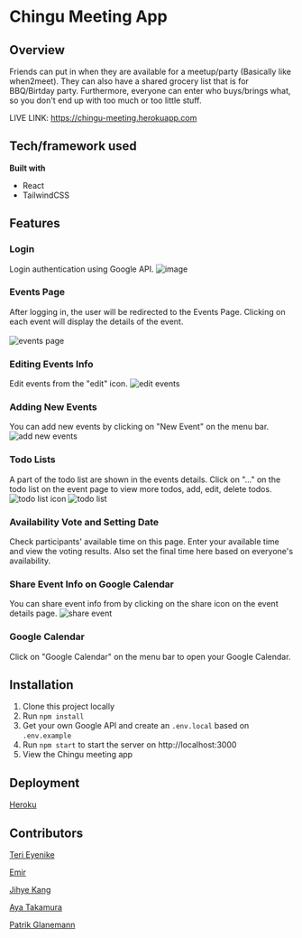# Chingu Meeting App

## Overview
Friends can put in when they are available for a meetup/party (Basically like when2meet). They can also have a shared grocery list that is for BBQ/Birtday party.
Furthermore, everyone can enter who buys/brings what, so you don't end up with too much or too little stuff.

LIVE LINK: https://chingu-meeting.herokuapp.com

## Tech/framework used
__Built with__
- React
- TailwindCSS

## Features

### Login
Login authentication using Google API.
![image](https://user-images.githubusercontent.com/82935527/142176642-a4dce064-a15a-45cd-8b6b-31664e39507c.png)

### Events Page
After logging in, the user will be redirected to the Events Page. Clicking on each event will display the details of the event.<br>
<br>
![events page](https://user-images.githubusercontent.com/82935527/142177445-1996b0f0-3f4f-462d-97be-01388bf55e06.png)

### Editing Events Info
Edit events from the "edit" icon. 
![edit events](https://user-images.githubusercontent.com/82935527/142183095-381374a5-3738-43dd-8d9f-e886134d7b70.png)

### Adding New Events
You can add new events by clicking on "New Event" on the menu bar.
![add new events](https://user-images.githubusercontent.com/82935527/142178025-4eb2cccb-bbcb-4d1a-aff9-473b84c79f47.png)

### Todo Lists
A part of the todo list are shown in the events details. Click on "..." on the todo list on the event page to view more todos, add, edit, delete todos.
![todo list icon](https://user-images.githubusercontent.com/82935527/142183570-5d7972ee-bf63-40f6-bf31-c3cfc1f5745e.png)
![todo list](https://user-images.githubusercontent.com/82935527/142178529-11d09f27-fb99-4023-86c9-a589c661b963.png)

### Availability Vote and Setting Date
Check participants' available time on this page. Enter your available time and view the voting results. Also set the final time here based on everyone's availability. 

### Share Event Info on Google Calendar
You can share event info from by clicking on the share icon on the event details page.
![share event](https://user-images.githubusercontent.com/82935527/142181941-c42fa24f-58c4-40ac-a42f-a607a0dbcafc.png)

### Google Calendar
Click on "Google Calendar" on the menu bar to open your Google Calendar. 

## Installation
1. Clone this project locally
2. Run `npm install`
3. Get your own Google API and create an `.env.local` based on `.env.example`
4. Run `npm start` to start the server on http://localhost:3000
5. View the Chingu meeting app

## Deployment
[Heroku](https://dashboard.heroku.com/)

## Contributors
[Teri Eyenike](https://github.com/terieyenike)

[Emir](https://github.com/themythia)

[Jihye Kang](https://github.com/bonniekang)

[Aya Takamura](https://github.com/ayarmkt)

[Patrik Glanemann](https://github.com/patrikglanemann)
